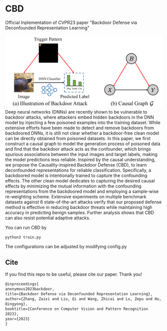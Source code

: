 # CBD
Official Inplementation of CVPR23 paper "Backdoor Defense via Deconfounded Representation Learning"
<div align=center><img src="https://github.com/zaixizhang/CBD/blob/main/backdoor.png" width="700"/></div>
Deep neural networks (DNNs) are recently shown to be vulnerable to backdoor attacks, where attackers embed hidden backdoors in the DNN model by injecting a few poisoned examples into the training dataset. While extensive efforts have been made to detect and remove backdoors from backdoored DNNs, it is still not clear whether a backdoor-free clean model can be directly obtained from poisoned datasets. In this paper, we first construct a causal graph to model the generation process of poisoned data and find that the backdoor attack acts as the confounder, which brings spurious associations between the input images and target labels, making the model predictions less reliable. Inspired by the causal understanding, we propose the Causality-inspired Backdoor Defense (CBD), to learn deconfounded representations for reliable classification. Specifically, a backdoored model is intentionally trained to capture the confounding effects. The other clean model dedicates to capturing the desired causal effects by minimizing the mutual information with the confounding representations from the backdoored model and employing a sample-wise re-weighting scheme. Extensive experiments on multiple benchmark datasets against 6 state-of-the-art attacks verify that our proposed defense method is effective in reducing backdoor threats while maintaining high accuracy in predicting benign samples. Further analysis shows that CBD can also resist potential adaptive attacks.

You can run CBD by
```
python3 train.py
```

The configurations can be adjusted by modifying config.py

## Cite

If you find this repo to be useful, please cite our paper. Thank you!

```
@inproceedings{
anonymous2023backdoor,
title={Backdoor Defense via Deconfounded Representation Learning},
author={Zhang, Zaixi and Liu, Qi and Wang, Zhicai and Lu, Zepu and Hu, Qingyong},
booktitle={Conference on Computer Vision and Pattern Recognition 2023},
year={2023}
}
```

